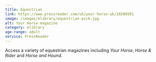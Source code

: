```yaml
---
title: Equestrian
link: https://www.pressreader.com/uk/your-horse-uk/20200501
image: /images/elibrary/equestrian-pick.jpg
alt: Your Horse magazine
category: elibrary
age-range: adult
service: PressReader
---
```


Access a variety of equestrian magazines including <cite>Your Horse</cite>, <cite>Horse & Rider</cite> and <cite>Horse and Hound</cite>.
